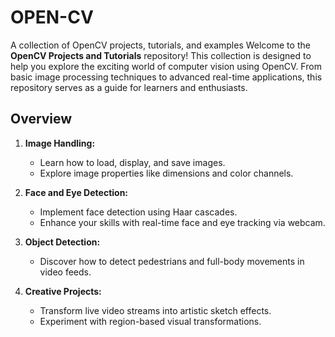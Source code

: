 # OPEN-CV
A collection of OpenCV projects, tutorials, and examples
                Welcome to the **OpenCV Projects and Tutorials** repository! This collection is designed to help you explore the exciting world of computer vision using OpenCV. From basic image processing techniques to advanced real-time applications, this repository serves as a guide for learners and enthusiasts.

## **Overview**  
 
1. **Image Handling:**  
   - Learn how to load, display, and save images.  
   - Explore image properties like dimensions and color channels.  

2. **Face and Eye Detection:**  
   - Implement face detection using Haar cascades.  
   - Enhance your skills with real-time face and eye tracking via webcam.  

3. **Object Detection:**  
   - Discover how to detect pedestrians and full-body movements in video feeds.  

4. **Creative Projects:**  
   - Transform live video streams into artistic sketch effects.  
   - Experiment with region-based visual transformations.  
